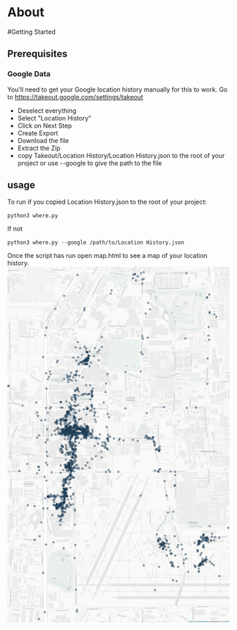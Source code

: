 # About
#Getting Started
## Prerequisites
### Google Data
You'll need to get your Google location history manually for this to work. Go to https://takeout.google.com/settings/takeout
* Deselect everything
* Select "Location History"
* Click on Next Step
* Create Export
* Download the file
* Extract the Zip
* copy Takeout/Location History/Location History.json to the root of your project or use --google to give the path to the file
## usage
To run if you copied Location History.json to the root of your project:
```buildoutcfg
python3 where.py
```
If not 
```buildoutcfg
python3 where.py --google /path/to/Location History.json
```

Once the script has run open map.html to see a map of your location history.
<img src="map1.jpg" alt="map">